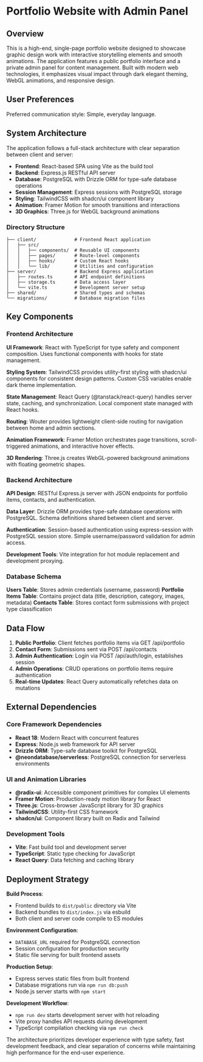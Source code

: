 # Portfolio Website with Admin Panel

## Overview

This is a high-end, single-page portfolio website designed to showcase graphic design work with interactive storytelling elements and smooth animations. The application features a public portfolio interface and a private admin panel for content management. Built with modern web technologies, it emphasizes visual impact through dark elegant theming, WebGL animations, and responsive design.

## User Preferences

Preferred communication style: Simple, everyday language.

## System Architecture

The application follows a full-stack architecture with clear separation between client and server:

- **Frontend**: React-based SPA using Vite as the build tool
- **Backend**: Express.js RESTful API server
- **Database**: PostgreSQL with Drizzle ORM for type-safe database operations
- **Session Management**: Express sessions with PostgreSQL storage
- **Styling**: TailwindCSS with shadcn/ui component library
- **Animation**: Framer Motion for smooth transitions and interactions
- **3D Graphics**: Three.js for WebGL background animations

### Directory Structure

```
├── client/              # Frontend React application
│   ├── src/
│   │   ├── components/  # Reusable UI components
│   │   ├── pages/       # Route-level components
│   │   ├── hooks/       # Custom React hooks
│   │   └── lib/         # Utilities and configuration
├── server/              # Backend Express application
│   ├── routes.ts        # API endpoint definitions
│   ├── storage.ts       # Data access layer
│   └── vite.ts          # Development server setup
├── shared/              # Shared types and schemas
└── migrations/          # Database migration files
```

## Key Components

### Frontend Architecture

**UI Framework**: React with TypeScript for type safety and component composition. Uses functional components with hooks for state management.

**Styling System**: TailwindCSS provides utility-first styling with shadcn/ui components for consistent design patterns. Custom CSS variables enable dark theme implementation.

**State Management**: React Query (@tanstack/react-query) handles server state, caching, and synchronization. Local component state managed with React hooks.

**Routing**: Wouter provides lightweight client-side routing for navigation between home and admin sections.

**Animation Framework**: Framer Motion orchestrates page transitions, scroll-triggered animations, and interactive hover effects.

**3D Rendering**: Three.js creates WebGL-powered background animations with floating geometric shapes.

### Backend Architecture

**API Design**: RESTful Express.js server with JSON endpoints for portfolio items, contacts, and authentication.

**Data Layer**: Drizzle ORM provides type-safe database operations with PostgreSQL. Schema definitions shared between client and server.

**Authentication**: Session-based authentication using express-session with PostgreSQL session store. Simple username/password validation for admin access.

**Development Tools**: Vite integration for hot module replacement and development proxying.

### Database Schema

**Users Table**: Stores admin credentials (username, password)
**Portfolio Items Table**: Contains project data (title, description, category, images, metadata)
**Contacts Table**: Stores contact form submissions with project type classification

## Data Flow

1. **Public Portfolio**: Client fetches portfolio items via GET /api/portfolio
2. **Contact Form**: Submissions sent via POST /api/contacts
3. **Admin Authentication**: Login via POST /api/auth/login, establishes session
4. **Admin Operations**: CRUD operations on portfolio items require authentication
5. **Real-time Updates**: React Query automatically refetches data on mutations

## External Dependencies

### Core Framework Dependencies
- **React 18**: Modern React with concurrent features
- **Express**: Node.js web framework for API server
- **Drizzle ORM**: Type-safe database toolkit for PostgreSQL
- **@neondatabase/serverless**: PostgreSQL connection for serverless environments

### UI and Animation Libraries
- **@radix-ui**: Accessible component primitives for complex UI elements
- **Framer Motion**: Production-ready motion library for React
- **Three.js**: Cross-browser JavaScript library for 3D graphics
- **TailwindCSS**: Utility-first CSS framework
- **shadcn/ui**: Component library built on Radix and Tailwind

### Development Tools
- **Vite**: Fast build tool and development server
- **TypeScript**: Static type checking for JavaScript
- **React Query**: Data fetching and caching library

## Deployment Strategy

**Build Process**: 
- Frontend builds to `dist/public` directory via Vite
- Backend bundles to `dist/index.js` via esbuild
- Both client and server code compile to ES modules

**Environment Configuration**:
- `DATABASE_URL` required for PostgreSQL connection
- Session configuration for production security
- Static file serving for built frontend assets

**Production Setup**:
- Express serves static files from built frontend
- Database migrations run via `npm run db:push`
- Node.js server starts with `npm start`

**Development Workflow**:
- `npm run dev` starts development server with hot reloading
- Vite proxy handles API requests during development
- TypeScript compilation checking via `npm run check`

The architecture prioritizes developer experience with type safety, fast development feedback, and clear separation of concerns while maintaining high performance for the end-user experience.